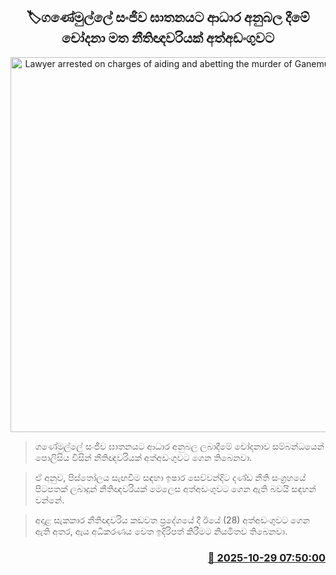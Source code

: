 <p align='center'><b><h2 align='center' title='Lawyer arrested on charges of aiding and abetting the murder of Ganemulla Sanjeewa'>🏷ගණේමුල්ලේ සංජීව ඝාතනයට ආධාර අනුබල දීමේ චෝදනා මත නීතිඥවරියක් අත්අඩංගුවට</h2></b></p>
<p align='center'><img src='https://helakuru.sgp1.cdn.digitaloceanspaces.com/esana/images/lib/arrested-woman-archived.jpg' width='600' alt='Lawyer arrested on charges of aiding and abetting the murder of Ganemulla Sanjeewa'></p>

> ගණේමුල්ලේ සංජීව ඝාතනයට ආධාර අනුබල ලබාදීමේ චෝදනාව සම්බන්ධයෙන් පොලිසිය විසින් නීතිඥවරියක් අත්අඩංගුවට ගෙන තිබෙනවා.

> ඒ අනුව, පිස්තෝලය සැඟවීම සඳහා ඉෂාර සෙව්වන්දිට දණ්ඩ නීති සංග්‍රහයේ පිටපතක් ලබාදුන් නීතිඥවරියක් මෙලෙස අත්අඩංගුවට ගෙන ඇති බවයි සඳහන් වන්නේ.

> අදාළ සැකකාර නීතිඥවරිය කඩවත ප්‍රදේශයේ දී ඊයේ (28) අත්අඩංගුවට ගෙන ඇති අතර, ඇය අධිකරණය වෙත ඉදිරිපත් කිරීමට නියමිතව තිබෙනවා.



<h3 align='right'><a href='https://www.helakuru.lk/esana/p/114884/'>📅 2025-10-29 07:50:00</a></h3>
